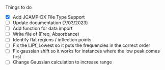 Things to do

- [X] Add JCAMP-DX File Type Support
- [ ] Update documentation (7/03/2023)
- [ ] Add function for data import
- [ ] Write file of (Freq, Absorbance)
- [ ] Identify flat regions / inflection points
- [ ] Fix the LIPf_Lowest so it puts the frequencies in the correct order
- [ ] Fix gaussian shift so it works for instances where the low peak comes first
- [ ] Change Gaussian calculation to increase range
